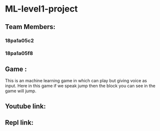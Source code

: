 # ML-level1-project

## Team Members: 
### 18pa1a05c2
### 18pa1a05f8

## Game : 
This is an machine learning game in which can play but giving voice as input.
Here in this game if we speak jump then the block you can see in the game will jump.

## Youtube link:

## Repl link:

